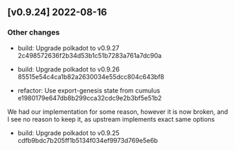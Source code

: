 <!-- bureaucrate goes here -->
## [v0.9.24] 2022-08-16

### Other changes

- build: Upgrade polkadot to v0.9.27 2c498572636f2b34d53b1c51b7283a761a7dc90a

- build: Upgrade polkadot to v0.9.26 85515e54c4ca1b82a2630034e55dcc804c643bf8

- refactor: Use export-genesis state from cumulus e1980179e647db8b299cca32cdc9e2b3bf5e51b2

We had our implementation for some reason, however it is now broken, and
I see no reason to keep it, as upstream implements exact same options

- build: Upgrade polkadot to v0.9.25 cdfb9bdc7b205ff1b5134f034ef9973d769e5e6b
